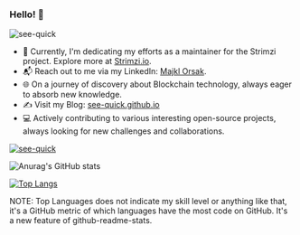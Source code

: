 ### Hello! 👋
<p align="left"> <img src="https://komarev.com/ghpvc/?username=see-quick&label=Profile%20views&color=0e75b6&style=flat" alt="see-quick" /> </p>

- 🚀 Currently, I'm dedicating my efforts as a maintainer for the Strimzi project. Explore more at [Strimzi.io](https://strimzi.io/).
- 📬 Reach out to me via my LinkedIn: [Majkl Orsak](https://www.linkedin.com/in/majkl-orsak/).
- 🌐 On a journey of discovery about Blockchain technology, always eager to absorb new knowledge.
- ✍️ Visit my Blog: [see-quick.github.io](https://see-quick.github.io/)
- 💻 Actively contributing to various interesting open-source projects, always looking for new challenges and collaborations.

<p align="left"> <a href="https://github.com/ryo-ma/github-profile-trophy"><img src="https://github-profile-trophy.vercel.app/?username=see-quick" alt="see-quick" /></a> </p>

![Anurag's GitHub stats](https://github-readme-stats.vercel.app/api?username=see-quick&show_icons=true&count_private=true&theme=tokyonight)

[![Top Langs](https://github-readme-stats.vercel.app/api/top-langs/?username=see-quick&theme=tokyonight&layout=compact&langs_count=10)](https://github.com/anuraghazra/github-readme-stats)

NOTE: Top Languages does not indicate my skill level or anything like that, it's a GitHub metric of which languages have the most code on GitHub. It's a new feature of github-readme-stats.

<!--
**see-quick/see-quick** is a ✨ _special_ ✨ repository because its `README.md` (this file) appears on your GitHub profile.

Here are some ideas to get you started:


- 🌱 I’m currently learning ...
- 👯 I’m looking to collaborate on ...
- 🤔 I’m looking for help with ...
- 💬 Ask me about ...
- 📫 How to reach me: ...
- 😄 Pronouns: ...
- ⚡ Fun fact: ...
-->
